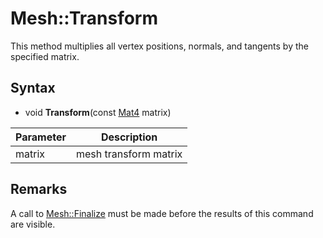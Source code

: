 # Mesh::Transform

This method multiplies all vertex positions, normals, and tangents by the specified matrix.

## Syntax 

- void **Transform**(const [Mat4](Mat4.md) matrix)

| Parameter | Description |
|---|---|
| matrix | mesh transform matrix |

## Remarks

A call to [Mesh::Finalize](Mesh_Finalize.md) must be made before the results of this command are visible.
